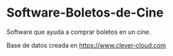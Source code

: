 # Software-Boletos-de-Cine
Software que ayuda a comprar boletos en un cine.

Base de datos creada en https://www.clever-cloud.com
